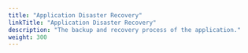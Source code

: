 ```yaml
---
title: "Application Disaster Recovery"
linkTitle: "Application Disaster Recovery"
description: "The backup and recovery process of the application."
weight: 300
---
```

